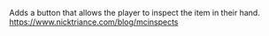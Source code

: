 Adds a button that allows the player to inspect the item in their hand.
https://www.nicktriance.com/blog/mcinspects
